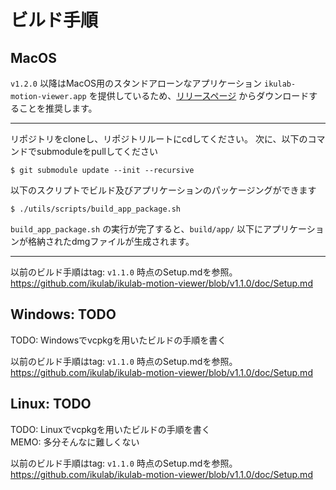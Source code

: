 # ビルド手順

## MacOS

`v1.2.0` 以降はMacOS用のスタンドアローンなアプリケーション `ikulab-motion-viewer.app` を提供しているため、[リリースページ](https://github.com/ikulab/ikulab-motion-viewer/releases) からダウンロードすることを推奨します。

---

リポジトリをcloneし、リポジトリルートにcdしてください。
次に、以下のコマンドでsubmoduleをpullしてください

```shell
$ git submodule update --init --recursive
```

以下のスクリプトでビルド及びアプリケーションのパッケージングができます

```shell
$ ./utils/scripts/build_app_package.sh
```

`build_app_package.sh` の実行が完了すると、`build/app/` 以下にアプリケーションが格納されたdmgファイルが生成されます。

---

以前のビルド手順はtag: `v1.1.0` 時点のSetup.mdを参照。<br>
https://github.com/ikulab/ikulab-motion-viewer/blob/v1.1.0/doc/Setup.md

## Windows: TODO

TODO: Windowsでvcpkgを用いたビルドの手順を書く

以前のビルド手順はtag: `v1.1.0` 時点のSetup.mdを参照。<br>
https://github.com/ikulab/ikulab-motion-viewer/blob/v1.1.0/doc/Setup.md

## Linux: TODO

TODO: Linuxでvcpkgを用いたビルドの手順を書く<br>
MEMO: 多分そんなに難しくない

以前のビルド手順はtag: `v1.1.0` 時点のSetup.mdを参照。<br>
https://github.com/ikulab/ikulab-motion-viewer/blob/v1.1.0/doc/Setup.md
